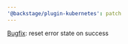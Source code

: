 ```yaml
---
'@backstage/plugin-kubernetes': patch
---
```


[Bugfix][bugfix]: reset error state on success

[bugfix]: https://github.com/backstage/backstage/pull/13539
